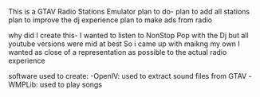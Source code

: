 This is a GTAV Radio Stations Emulator
plan to do-
    plan to add all stations
    plan to improve the dj experience
    plan to make ads from radio

why did I create this-
    I wanted to listen to NonStop Pop with the Dj but all youtube versions were mid at best
    So i came up with maikng my own
    I wanted as close of a representation as possible to the actual radio experience

software used to create:
    -OpenIV: used to extract sound files from GTAV
    -WMPLib: used to play songs
